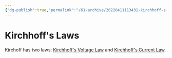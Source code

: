 ```yaml
---
{"dg-publish":true,"permalink":"/61-archive/20220411113431-kirchhoff-s-laws/","dgHomeLink":true,"dgPassFrontmatter":false}
---
```



# Kirchhoff's Laws

Kirchoff has two laws: [Kirchhoff's Voltage Law](62-Encyclopedic/20220221122800-kirchhoffs-voltage-law.md) and [Kirchhoff's Current Law](62-Encyclopedic/20220221115900-kirchhoffs-current-law.md).
